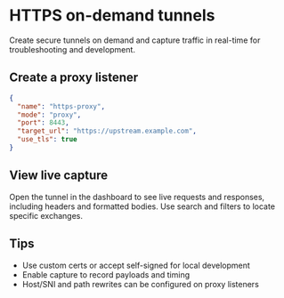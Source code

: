 # HTTPS on-demand tunnels

Create secure tunnels on demand and capture traffic in real-time for troubleshooting and development.

## Create a proxy listener
```json
{
  "name": "https-proxy",
  "mode": "proxy",
  "port": 8443,
  "target_url": "https://upstream.example.com",
  "use_tls": true
}
```

## View live capture
Open the tunnel in the dashboard to see live requests and responses, including headers and formatted bodies. Use search and filters to locate specific exchanges.

## Tips
- Use custom certs or accept self-signed for local development
- Enable capture to record payloads and timing
- Host/SNI and path rewrites can be configured on proxy listeners

